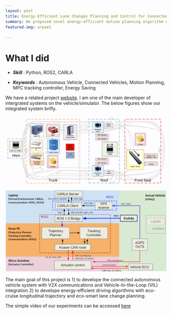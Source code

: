 ```yaml
---
layout: post
title: Energy-Efficient Lane Changes Planning and Control for Connected Autonomous Vehicles on Urban Roads
summary: We proposed novel energy-efficient motion planning algorithm which consists of the lane selector, which selects a lane to reduce energy consumption by minimizing the number of stops, and the energy-efficient trajectory planner, which generates a safe, smooth, and energyefficient trajectory toward the selected lane
featured-img: arpae1

---
```


# What I did

- ***Skill*** : Python, ROS2, CARLA 

- ***Keywords*** : Autonomous Vehicle, Connected Vehicles, Motion Planning, MPC tracking controller, Energy Saving

We have a related project [website](https://sites.google.com/berkeley.edu/mpcconnectedcars/home/arpa-e-nextcar-phase-ii?authuser=0). I am one of the main developer of intergrated systems on the vehicle/simulator. The below figures show our integrated system brifly.

<p align="center">
  <img src="/assets/arpae/arpae2.png">
</p>

<p align="center">
  <img src="/assets/arpae/arpae3.png">
</p>

The main goal of this project is 1) to develope the connected autonomous vehicle system with V2X communications and Vehicle-In-the-Loop (VIL) integration 2) to develope energy-efficient driving algorithms with eco-cruise longitudinal trajectory and eco-smart lane change planning.

The simple video of our experiments can be accessed [here](https://drive.google.com/file/d/1x7k2sVRhZuAw-Yyivv70HXLnwEGEKVWw/view?usp=sharing)

